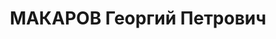 ---
title: МАКАРОВ Георгий Петрович
description: 'Род. в 1901, Енисейская губ., г. Минусинск, русский. Проживал: Красноярский
  кр., Хакасская АО, Ширинский р-н, рудник «Знаменитый». Кочегар. Арестован 08.10.1936.
  Обвинение в КРА. Отправлен в Вологодские лагеря.

  Приговор: тройка при УНКВД по Вологодской обл., 23.11.1937 – ВМН. Расстрелян.

  Реабилитирован ВК ВС СССР 10.05.1958'
---
